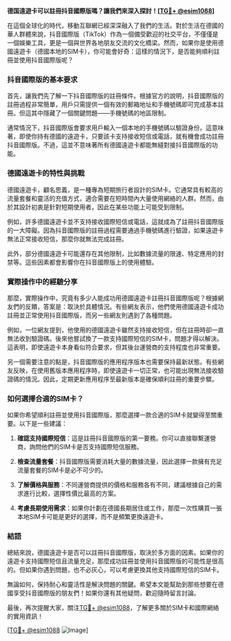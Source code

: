 **德国遠遊卡可以註冊抖音國際版嗎？讓我們來深入探討！[[TG💪+ @esim1088](https://t.me/s/esim1088)]**

在這個全球化的時代，移動互聯網已經深深融入了我們的生活。對於生活在德國的華人群體來說，抖音國際版（TikTok）作為一個備受歡迎的社交平台，不僅僅是一個娛樂工具，更是一個與世界各地朋友交流的文化橋梁。然而，如果你是使用德國遠遊卡（德國本地的SIM卡），你可能會好奇：這樣的情況下，是否能夠順利註冊並使用抖音國際版呢？

### 抖音國際版的基本要求

首先，讓我們先了解一下抖音國際版的註冊條件。根據官方的說明，抖音國際版的註冊過程非常簡單，用戶只需提供一個有效的郵箱地址和手機號碼即可完成基本註冊。但這其中隱藏了一個關鍵問題——手機號碼的地區限制。

通常情況下，抖音國際版會要求用戶輸入一個本地的手機號碼以驗證身份。這意味著，即使你持有德國的遠遊卡，只要該卡支持接收短信或電話，就有機會成功註冊抖音國際版。不過，這並不意味著所有德國遠遊卡都能無縫對接抖音國際版的功能。

### 德國遠遊卡的特性與挑戰

德國遠遊卡，顧名思義，是一種專為短期旅行者設計的SIM卡。它通常具有較高的流量套餐和靈活的充值方式，適合需要在短時間內大量使用網絡的人群。然而，由於其設計初衷是針對短期使用者，因此在某些功能上可能受到限制。

例如，許多德國遠遊卡並不支持接收國際短信或電話，這就成為了註冊抖音國際版的一大障礙。因為抖音國際版的註冊過程需要通過手機號碼進行驗證，如果遠遊卡無法正常接收短信，那麼你就無法完成註冊。

此外，部分德國遠遊卡可能還存在其他限制，比如數據流量的限速、特定應用的封禁等。這些因素都會影響你在抖音國際版上的使用體驗。

### 實際操作中的經驗分享

那麼，實際操作中，究竟有多少人能成功用德國遠遊卡註冊抖音國際版呢？根據網友們的反饋，答案是：取決於具體情況。有些網友表示，他們使用德國遠遊卡成功註冊並正常使用抖音國際版，而另一些網友則遇到了各種問題。

例如，一位網友提到，他使用的德國遠遊卡雖然支持接收短信，但在註冊時卻一直無法收到驗證碼。後來他嘗試換了一款支持國際短信的SIM卡，問題才得以解決。這表明，即使遠遊卡本身看似符合要求，但其後台運營商的支持程度也非常重要。

另一個需要注意的點是，抖音國際版的應用程序版本也需要保持最新狀態。有些網友反映，在使用舊版本應用程序時，即使遠遊卡一切正常，也可能出現無法接收驗證碼的情況。因此，定期更新應用程序至最新版本是確保順利註冊的重要步驟。

### 如何選擇合適的SIM卡？

如果你希望順利註冊並使用抖音國際版，那麼選擇一款合適的SIM卡就變得至關重要。以下是一些建議：

1. **確認支持國際短信**：這是註冊抖音國際版的第一要務。你可以直接聯繫運營商，詢問他們的SIM卡是否支持國際短信服務。

2. **檢查流量套餐**：抖音國際版需要消耗大量的數據流量，因此選擇一款擁有充足流量套餐的SIM卡是必不可少的。

3. **了解價格與服務**：不同運營商提供的價格和服務各有不同，建議根據自己的需求進行比較，選擇性價比最高的方案。

4. **考慮長期使用需求**：如果你計劃在德國長期居住或工作，那麼一次性購買一張本地SIM卡可能是更好的選擇，而不是頻繁更換遠遊卡。

### 結語

總結來說，德國遠遊卡是否可以註冊抖音國際版，取決於多方面的因素。如果你的遠遊卡支持國際短信且流量充足，那麼成功註冊並使用抖音國際版的可能性是很高的。但如果你遇到問題，也不必灰心，可以考慮更換其他支持國際短信的SIM卡。

無論如何，保持耐心和靈活性是解決問題的關鍵。希望本文能幫助到那些想要在德國享受抖音國際版的朋友們！如果你還有其他疑問，歡迎隨時留言討論。

最後，再次提醒大家，關注[TG💪+ @esim1088](https://t.me/s/esim1088)，了解更多關於SIM卡和國際網絡的實用資訊！

[[TG💪+ @esim1088](https://t.me/s/esim1088) ![Image](https://i.postimg.cc/4NQfJmqS/Snipaste-2025-05-13-00-14-12.png)]